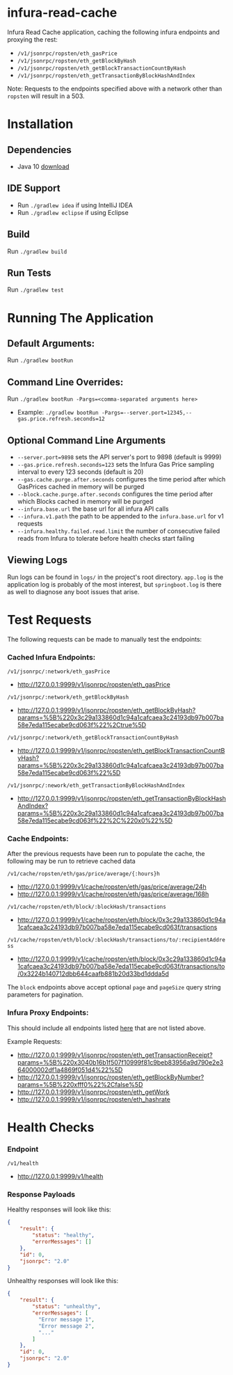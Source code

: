# infura-read-cache

Infura Read Cache application, caching the following infura endpoints and proxying the rest:
* `/v1/jsonrpc/ropsten/eth_gasPrice`
* `/v1/jsonrpc/ropsten/eth_getBlockByHash`
* `/v1/jsonrpc/ropsten/eth_getBlockTransactionCountByHash`
* `/v1/jsonrpc/ropsten/eth_getTransactionByBlockHashAndIndex`

Note: Requests to the endpoints specified above with a network other than `ropsten` will result in a 503.


# Installation

## Dependencies
* Java 10 [download](https://www.oracle.com/technetwork/java/javase/downloads/jdk10-downloads-4416644.html)

## IDE Support
* Run `./gradlew idea` if using IntelliJ IDEA
* Run `./gradlew eclipse` if using Eclipse

## Build
Run `./gradlew build` 

## Run Tests
Run `./gradlew test`


# Running The Application
## Default Arguments:
Run `./gradlew bootRun`

## Command Line Overrides:
Run `./gradlew bootRun -Pargs=<comma-separated arguments here>`
* Example: `./gradlew bootRun -Pargs=--server.port=12345,--gas.price.refresh.seconds=12`

## Optional Command Line Arguments
* `--server.port=9898` sets the API server's port to 9898 (default is 9999)
* `--gas.price.refresh.seconds=123` sets the Infura Gas Price sampling interval to every 123 seconds (default is 20)
* `--gas.cache.purge.after.seconds` configures the time period after which GasPrices cached in memory will be purged
* `--block.cache.purge.after.seconds` configures the time period after which Blocks cached in memory will be purged
* `--infura.base.url` the base url for all infura API calls
* `--infura.v1.path` the path to be appended to the `infura.base.url` for v1 requests
* `--infura.healthy.failed.read.limit` the number of consecutive failed reads from Infura to tolerate before health checks start failing

## Viewing Logs
Run logs can be found in `logs/` in the project's root directory. `app.log` is the application log is probably of the most interest, but `springboot.log` is there as well to diagnose any boot issues that arise. 


# Test Requests
The following requests can be made to manually test the endpoints:

### Cached Infura Endpoints:
`/v1/jsonrpc/:network/eth_gasPrice` 
* http://127.0.0.1:9999/v1/jsonrpc/ropsten/eth_gasPrice

`/v1/jsonrpc/:network/eth_getBlockByHash` 
* http://127.0.0.1:9999/v1/jsonrpc/ropsten/eth_getBlockByHash?params=%5B%220x3c29a133860d1c94a1cafcaea3c24193db97b007ba58e7eda115ecabe9cd063f%22%2Ctrue%5D

`/v1/jsonrpc/:network/eth_getBlockTransactionCountByHash` 
* http://127.0.0.1:9999/v1/jsonrpc/ropsten/eth_getBlockTransactionCountByHash?params=%5B%220x3c29a133860d1c94a1cafcaea3c24193db97b007ba58e7eda115ecabe9cd063f%22%5D

`/v1/jsonrpc/:nework/eth_getTransactionByBlockHashAndIndex` 
* http://127.0.0.1:9999/v1/jsonrpc/ropsten/eth_getTransactionByBlockHashAndIndex?params=%5B%220x3c29a133860d1c94a1cafcaea3c24193db97b007ba58e7eda115ecabe9cd063f%22%2C%220x0%22%5D

### Cache Endpoints:
After the previous requests have been run to populate the cache, the following may be run to retrieve cached data

`/v1/cache/ropsten/eth/gas/price/average/{:hours}h`
* http://127.0.0.1:9999/v1/cache/ropsten/eth/gas/price/average/24h
* http://127.0.0.1:9999/v1/cache/ropsten/eth/gas/price/average/168h

`/v1/cache/ropsten/eth/block/:blockHash/transactions`
* http://127.0.0.1:9999/v1/cache/ropsten/eth/block/0x3c29a133860d1c94a1cafcaea3c24193db97b007ba58e7eda115ecabe9cd063f/transactions

`/v1/cache/ropsten/eth/block/:blockHash/transactions/to/:recipientAddress`
* http://127.0.0.1:9999/v1/cache/ropsten/eth/block/0x3c29a133860d1c94a1cafcaea3c24193db97b007ba58e7eda115ecabe9cd063f/transactions/to/0x3224b140712dbb644caafb881b20d33bd1ddda5d

The `block` endpoints above accept optional `page` and `pageSize` query string parameters for pagination.

### Infura Proxy Endpoints:
This should include all endpoints listed [here](https://infura.io/docs/api/get/eth_accounts) that are not listed above.

Example Requests:
* http://127.0.0.1:9999/v1/jsonrpc/ropsten/eth_getTransactionReceipt?params=%5B%220x3040b16b1f507f10999f81c9beb83956a9d790e2e364000002df1a4869f051d4%22%5D
* http://127.0.0.1:9999/v1/jsonrpc/ropsten/eth_getBlockByNumber?params=%5B%220xfff0%22%2Cfalse%5D
* http://127.0.0.1:9999/v1/jsonrpc/ropsten/eth_getWork
* http://127.0.0.1:9999/v1/jsonrpc/ropsten/eth_hashrate


# Health Checks

### Endpoint
`/v1/health`
* http://127.0.0.1:9999/v1/health

### Response Payloads
Healthy responses will look like this:
```json
{
    "result": {
        "status": "healthy",
        "errorMessages": []
    },
    "id": 0,
    "jsonrpc": "2.0"
}
```

Unhealthy responses will look like this:
```json
{
    "result": {
        "status": "unhealthy",
        "errorMessages": [
          "Error message 1",
          "Error message 2",
          "..."
        ]
    },
    "id": 0,
    "jsonrpc": "2.0"
}
```
